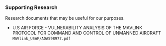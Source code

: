 ### Supporting Research
Research documents that may be useful for our purposes.


* U.S AIR FORCE - VULNERABILITY ANALYSIS OF THE MAVLINK PROTOCOL FOR COMMAND AND CONTROL OF UNMANNED AIRCRAFT `MAVlink_USAF/ADA598977.pdf`
